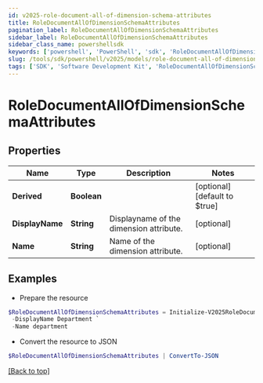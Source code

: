 ```yaml
---
id: v2025-role-document-all-of-dimension-schema-attributes
title: RoleDocumentAllOfDimensionSchemaAttributes
pagination_label: RoleDocumentAllOfDimensionSchemaAttributes
sidebar_label: RoleDocumentAllOfDimensionSchemaAttributes
sidebar_class_name: powershellsdk
keywords: ['powershell', 'PowerShell', 'sdk', 'RoleDocumentAllOfDimensionSchemaAttributes', 'V2025RoleDocumentAllOfDimensionSchemaAttributes'] 
slug: /tools/sdk/powershell/v2025/models/role-document-all-of-dimension-schema-attributes
tags: ['SDK', 'Software Development Kit', 'RoleDocumentAllOfDimensionSchemaAttributes', 'V2025RoleDocumentAllOfDimensionSchemaAttributes']
---
```



# RoleDocumentAllOfDimensionSchemaAttributes

## Properties

Name | Type | Description | Notes
------------ | ------------- | ------------- | -------------
**Derived** | **Boolean** |  | [optional] [default to $true]
**DisplayName** | **String** | Displayname of the dimension attribute. | [optional] 
**Name** | **String** | Name of the dimension attribute. | [optional] 

## Examples

- Prepare the resource
```powershell
$RoleDocumentAllOfDimensionSchemaAttributes = Initialize-V2025RoleDocumentAllOfDimensionSchemaAttributes  -Derived true `
 -DisplayName Department `
 -Name department
```

- Convert the resource to JSON
```powershell
$RoleDocumentAllOfDimensionSchemaAttributes | ConvertTo-JSON
```


[[Back to top]](#) 

